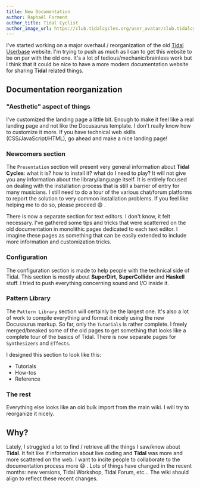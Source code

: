 ```yaml
---
title: New Documentation
author: Raphaël Forment
author_title: Tidal Cyclist
author_image_url: https://club.tidalcycles.org/user_avatar/club.tidalcycles.org/raph/240/45_2.png
---
```


I've started working on a major overhaul / reorganization of the old [Tidal Userbase](https://tidalcycles.org/Userbase) website. I'm trying to push as much as I can to get this website to be on par with the old one. It's a lot of tedious/mechanic/brainless work but I think that it could be nice to have a more modern documentation website for sharing **Tidal** related things.

## Documentation reorganization

### "Aesthetic" aspect of things 

I've customized the landing page a little bit. Enough to make it feel like a real landing page and not like the Docusaurus template. I don't really know how to customize it more. If you have technical web skills (CSS/JavaScript/HTML), go ahead and make a nice landing page!

### Newcomers section

The `Presentation` section will present very general information about **Tidal Cycles**: what it is? how to install it? what do I need to play? It will not give you any information about the library/language itself. It is entirely focused on dealing with the installation process that is still a barrier of entry for many musicians. I still need to do a tour of the various chat/forum platforms to report the solution to very common installation problems. If you feel like helping me to do so, please proceed :smile: .

There is now a separate section for text editors. I don't know, it felt necessary. I've gathered some tips and tricks that were scatterred on the old documentation in monolithic pages dedicated to each text editor. I imagine these pages as something that can be easily extended to include more information and customization tricks.

### Configuration

The configuration section is made to help people with the technical side of Tidal. This section is mostly about **SuperDirt**, **SuperCollider** and **Haskell** stuff. I tried to push everything concerning sound and I/O inside it.

### Pattern Library

The `Pattern Library` section will certainly be the largest one. It's also a lot of work to compile everything and format it nicely using the new Docusaurus markup. So far, only the `Tutorials` is rather complete. I freely merged/breaked some of the old pages to get something that looks like a complete tour of the basics of Tidal. There is now separate pages for `Synthesizers` and `Effects`.

I designed this section to look like this:
* Tutorials
* How-tos
* Reference

### The rest

Everything else looks like an old bulk import from the main wiki. I will try to reorganize it nicely.

## Why?

Lately, I struggled a lot to find / retrieve all the things I saw/knew about **Tidal**. It felt like if information about  live coding  and **Tidal** was more and more scattered on the web. I want to incite people to collaborate to the documentation process more :smile: . Lots of things have changed in the recent months: new versions, Tidal Workshop, Tidal Forum, etc... The wiki should align to reflect these recent changes.
